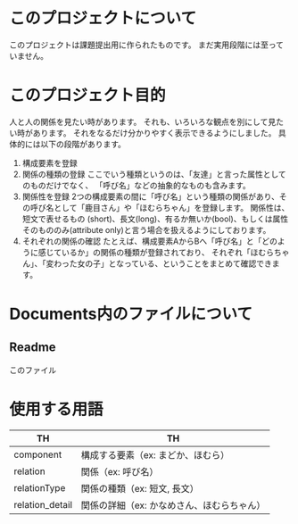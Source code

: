 # このプロジェクトについて
このプロジェクトは課題提出用に作られたものです。
まだ実用段階には至っていません。

# このプロジェクト目的
人と人の関係を見たい時があります。
それも、いろいろな観点を別にして見たい時があります。
それをなるだけ分かりやすく表示できるようにしました。
具体的には以下の段階があります。
1. 構成要素を登録
2. 関係の種類の登録
ここでいう種類というのは、「友達」と言った属性としてのものだけでなく、
「呼び名」などの抽象的なものも含みます。
3. 関係性を登録
2つの構成要素の間に「呼び名」という種類の関係があり、その呼び名として「鹿目さん」や「ほむらちゃん」を登録します。
関係性は、短文で表せるもの (short)、長文(long)、有るか無いか(bool)、もしくは属性そのもののみ(attribute only)と言う場合を扱えるようにしております。
4. それぞれの関係の確認
たとえば、構成要素AからBへ「呼び名」と「どのように感じているか」の関係の種類が登録されており、
それぞれ「ほむらちゃん」、「変わった女の子」となっている、ということをまとめて確認できます。

# Documents内のファイルについて

## Readme
このファイル

# 使用する用語
|  TH  |  TH  |
| ---- | ---- |
|  component  |  構成する要素（ex: まどか、ほむら）  |
|  relation   |  関係（ex: 呼び名）  |
|  relationType  |  関係の種類（ex: 短文, 長文）  |
|  relation_detail  |  関係の詳細（ex: かなめさん、ほむらちゃん）  |

